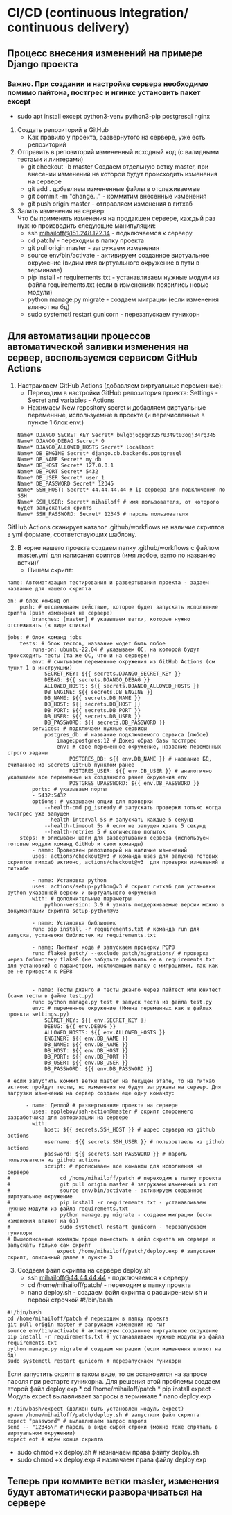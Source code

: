 # CI/CD (сontinuous Integration/сontinuous delivery)

## Процесс внесения изменений на примере Django проекта

### Важно. При создании и настройке сервера необходимо помимо пайтона, постгрес и нгинкс установить пакет except
* sudo apt install except python3-venv python3-pip postgresql nginx 
  
1. Создать репозиторий в GitHub
   * Как правило у проекта, развернутого на сервере, уже есть репозиторий
2. Отправить в репозиторий измененный исходный код (с валидными тестами и линтерами)
   * git checkout -b master Создаем отдельную ветку master, при внесении изменений на которой будут происходить изменения на сервере
   * git add . добавляем измененные файлы в отслеживаемые
   * git commit -m "change..." - коммитим внесенные изменения 
   * git push origin master - отправляем изменения в гитхаб  
3. Залить изменения на сервер:  
   Что бы применить изменения на продакшен сервере, каждый раз нужно производить следующие манипуляции: 
    * ssh mihailoff@151.248.122.14 - подключаемся к серверу
    * cd patch/ - переходим в папку проекта
    * git pull origin master  - загружаем изменения
    * source env/bin/activate - активируем созданное виртуальное окружение (видим имя виртуального окружение в пути в терминале)
    * pip install -r requirements.txt - устанавливаем нужные модули из файла requirements.txt (если в изменениях появились новые модули)
    * python manage.py migrate - создаем миграции (если изменения влияют на бд)
    * sudo systemctl restart gunicorn - перезапускаем гуникорн
 
## Для автоматизации процессов автоматической заливки изменения на сервер, воспользуемся сервисом GitHub Actions  

1. Настраиваем GitHub Actions (добавляем виртуальные переменные):
   * Переходим в настройки GitHub репозитория проекта: Settings - Secret and variables - Actions
   * Нажимаем New repository secret и добавляем виртуальные переменные, используемые в проекте (и перечисленные в пункте 1 блок env:)
    ```
    Name* DJANGO_SECRET_KEY Secret* bwlgbj6gpqr325r0349t03ogj34rg345
    Name* DJANGO_DEBAG Secret* 0
    Name* DJANGO_ALLOWED_HOSTS Secret* localhost
    Name* DB_ENGINE Secret* django.db.backends.postgresql
    Name* DB_NAME Secret* my_db
    Name* DB_HOST Secret* 127.0.0.1
    Name* DB_PORT Secret* 5432  
    Name* DB_USER Secret* user_1
    Name* DB_PASSWORD Secret* 12345
    Name* SSH_HOST: Secret* 44.44.44.44 # ip сервера для подключения по SSH
    Name* SSH_USER: Secret* mihailoff # имя пользователя, от которого будет запускаться сриптs
    Name* SSH_PASSWORD: Secret* 12345 # пароль пользователя
    ```

GitHub Actions сканирует каталог .github/workflows на наличие скриптов в yml формате, соответствующих шаблону.

2. В корне нашего проекта создаем папку .github/workflows с файлом master.yml для написания сриптов (имя любое, взято по названию ветки)/
   * Пишем скрипт:
```
name: Автоматизация тестирования и развертывания проекта - задаем название для нашего скрипта

on: # блок команд on
    push: # отслеживаем действие, которое будет запускать исполнение срипта (push изменения на сервере)
        branches: [master] # указываем ветки, которые нужно отслеживать (в виде списка)

jobs: # блок команд jobs
    tests: # блок тестов, название модет быть любое
        runs-on: ubuntu-22.04 # указываем ОС, на которой будут происходить тесты (та же ОС, что и на сервере)
        env: # считываем переменное окружения из GitHub Actions (см пункт 1 в инструкции)
            SECRET_KEY: ${{ secrets.DJANGO_SECRET_KEY }}
            DEBAG: ${{ secrets.DJANGO_DEBAG }}
            ALLOWED_HOSTS: ${{ secrets.DJANGO_ALLOWED_HOSTS }}
            DB_ENGINE: ${{ secrets.DB_ENGINE }}
            DB_NAME: ${{ secrets.DB_NAME }}
            DB_HOST: ${{ secrets.DB_HOST }}
            DB_PORT: ${{ secrets.DB_PORT }}
            DB_USER: ${{ secrets.DB_USER }}
            DB_PASSWORD: ${{ secrets.DB_PASSWORD }}
        services: # подключаем нужные сервисы
            postgres_db: # название подключаемого сервиса (любое)
                image:postgres:12 # Докер образ базы постгрес
                env: # свое переменное окружение, название переменных строго заданы
                    POSTGRES_DB: ${{ env.DB_NAME }} # название БД, считанное из Secrets GitHub пунктом ранее
                    POSTGRES_USER: ${{ env.DB_USER }} # аналогично указываем все переменные из созданного ранее окружения env
                    POSTGRES_UPASSWORD: ${{ env.DB_PASSWORD }}
        ports: # указываем порты
        - 5432:5432
        options: # указываем опции для проверки 
            --health-cmd pg_isready # запускать проверки только когда постгрес уже запущен
            --health-interval 5s # запускать каждые 5 секунд
            --health-timeout 5s # если не запущен ждать 5 секунд
            --health-retries 5 # количество попыток
    steps: # описываем шаги для развертывания сервера (используем готовые модули команд GitHub и свои команды)
        - name: Проверяем репозиторий на наличие изменений
        uses: actions/checkout@v3 # команда uses для запуска готовых скриптов гитхаб эктионс, actions/checkout@v3  для проверки изменений в гитхабе

        - name: Установка python
        uses: actions/setup-python@v3 # скрипт гитхаб для установки python указанной версии и виртуального окружения
        with: # дополнительные параметры
            python-version: 3.9 # узнать поддерживаемые версии можно в документации скрипта setup-python@v3

        - name: Установка библиотек
        run: pip install -r requirements.txt # команда run для запуска, устанвоки библиотек из requirements.txt

        - name: Линтинг кода # запускаем проверку PEP8
        run: flake8 patch/ --exclude patch/migrations/ # проверка через библиотеку flake8 (не забудьте добавить ее в requirements.txt для установки) с параметром, исключающим папку с миграциями, так как ее не привести к PEP8


        - name: Тесты джанго # тесты джанго через пайтест или юнитест (сами тесты в файле test.py)
        run: python manage.py test # запуск теста из файла test.py
        env: # переменное окружение (Имена переменных как в файлах проекта settings.py)
            SECRET_KEY: ${{ env.SECRET_KEY }}
            DEBUG: ${{ env.DEBUG }}
            ALLOWED_HOSTS: ${{ env.ALLOWED_HOSTS }}
            ENGINER: ${{ env.DB_NAME }}
            DB_NAME: ${{ env.DB_NAME }}
            DB_HOST: ${{ env.DB_HOST }}
            DB_PORT: ${{ env.DB_PORT }}
            DB_USER: ${{ env.DB_USER }}
            DB_PASSWORD: ${{ env.DB_PASSWORD }}

# если запустить коммит ветки master на текущем этапе, то на гитхаб эктионс пройдут тесты, но изменения не будут загружены на сервер. Для загрузки изменений на сервер создаем еще одну команду:

      - name: Деплой # развертывание проекта на сервере
        uses: appleboy/ssh-action@master # скрипт стороннего разработчика для авторизации на сервере
        with:
            host: ${{ secrets.SSH_HOST }} # адрес сервера из github actions
            username: ${{ secrets.SSH_USER }} # пользовтаель из github actions
            password: ${{ secrets.SSH_PASSWORD }} # пароль пользователя из github actions
            script: # прописываем все команды для исполнения на сервере
#                cd /home/mihailoff/patch # переходим в папку проекта
#                git pull origin master # загружаем изменения из гит
#                source env/bin/activate - активируем созданное виртуальное окружение
#                pip install -r requirements.txt - устанавливаем нужные модули из файла requirements.txt 
#                python manage.py migrate - создаем миграции (если изменения влияют на бд)
#                sudo systemctl restart gunicorn - перезапускаем гуникорн
# Вышеописанные команды проще поместить в файл скрипта на сервере и запускать только сам скрипт
                expect /home/mihailoff/patch/deploy.exp # запускаем скрипт, описанный далее в пункте 3

```

3. Создаем файл скрипта на сервере deploy.sh
   * ssh mihailoff@44.44.44.44 - подключаемся к серверу
   * cd /home/mihailoff/patch/ - переходим в папку проекта
   * nano deploy.sh - создаем файл скрипта с расширением sh и первой строчкой #!/bin/bash
```
#!/bin/bash
cd /home/mihailoff/patch # переходим в папку проекта
git pull origin master # загружаем изменения из гит
source env/bin/activate # активируем созданное виртуальное окружение
pip install -r requirements.txt # устанавливаем нужные модули из файла requirements.txt 
python manage.py migrate # создаем миграции (если изменения влияют на бд)
sudo systemctl restart gunicorn # перезапускаем гуникорн    
```
Если запустить скрипт в таком виде, то он остановится на запросе пароля при рестарте гуникорна.
Для решения этой проблемы создаем второй файл deploy.exp 
    * cd /home/mihailoff/patch
    * pip install expect - Модуль expect вылавливает запросы в терминале
    * nano deploy.exp 
```
#!/bin/bash/expect (должен быть установлен модуль expect)
spawn /home/mihailoff/patch/deploy.sh # запустили файл скрипта
expect "password" # вылавливаем запрос пароля 
send -- "12345\r # пароль в виде сырой строки (можно тоже спрятать в виртуальном окружении)
expect eof # ждем конца скрипта
```
* sudo chmod +х deploy.sh # назначаем права файлу deploy.sh
* sudo chmod +х deploy.exp # назначаем права файлу deploy.exp
  
## Теперь при коммите ветки master, изменения будут автоматически разворачиваться на сервере


